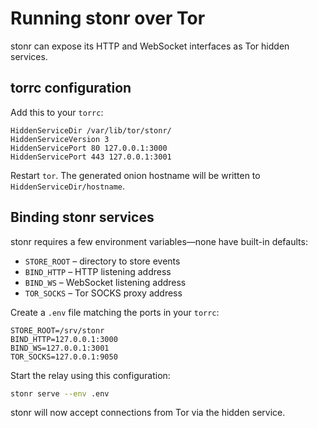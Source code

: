 
# Running stonr over Tor

stonr can expose its HTTP and WebSocket interfaces as Tor hidden services.

## torrc configuration

Add this to your `torrc`:

```
HiddenServiceDir /var/lib/tor/stonr/
HiddenServiceVersion 3
HiddenServicePort 80 127.0.0.1:3000
HiddenServicePort 443 127.0.0.1:3001
```

Restart `tor`. The generated onion hostname will be written to
`HiddenServiceDir/hostname`.

## Binding stonr services

stonr requires a few environment variables—none have built-in defaults:

- `STORE_ROOT` – directory to store events
- `BIND_HTTP` – HTTP listening address
- `BIND_WS` – WebSocket listening address
- `TOR_SOCKS` – Tor SOCKS proxy address

Create a `.env` file matching the ports in your `torrc`:

```
STORE_ROOT=/srv/stonr
BIND_HTTP=127.0.0.1:3000
BIND_WS=127.0.0.1:3001
TOR_SOCKS=127.0.0.1:9050
```

Start the relay using this configuration:

```bash
stonr serve --env .env
```

stonr will now accept connections from Tor via the hidden service.
